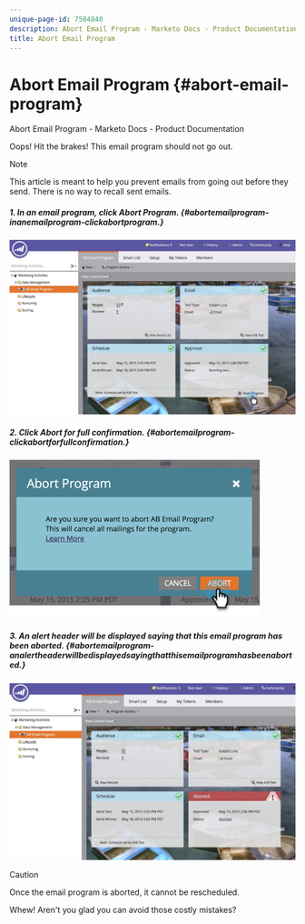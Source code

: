 ```yaml
---
unique-page-id: 7504840
description: Abort Email Program - Marketo Docs - Product Documentation
title: Abort Email Program
---
```


# Abort Email Program {#abort-email-program}

Abort Email Program - Marketo Docs - Product Documentation

Oops! Hit the brakes! This email program should not go out.

>[!NOTE]
>
>This article is meant to help you prevent emails from going out before they send. There is no way to recall sent emails.

##### 1. In an email program, click Abort Program. {#abortemailprogram-inanemailprogram-clickabortprogram.}

![](assets/dashboardleads.jpg)

##### 2. Click Abort for full confirmation. {#abortemailprogram-clickabortforfullconfirmation.}

![](assets/image2015-5-20-15-3a24-3a35.png)

##### 3. An alert header will be displayed saying that this email program has been aborted. {#abortemailprogram-analertheaderwillbedisplayedsayingthatthisemailprogramhasbeenaborted.}

![](assets/dashboardleadchange2.jpg)

>[!CAUTION]
>
>Once the email program is aborted, it cannot be rescheduled.

Whew! Aren't you glad you can avoid those costly mistakes?
